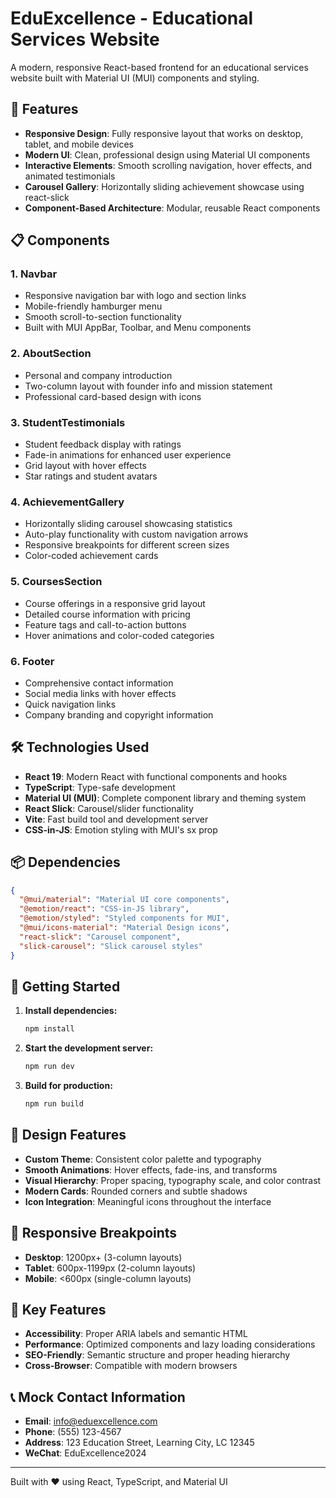 # EduExcellence - Educational Services Website

A modern, responsive React-based frontend for an educational services website built with Material UI (MUI) components and styling.

## 🚀 Features

- **Responsive Design**: Fully responsive layout that works on desktop, tablet, and mobile devices
- **Modern UI**: Clean, professional design using Material UI components
- **Interactive Elements**: Smooth scrolling navigation, hover effects, and animated testimonials
- **Carousel Gallery**: Horizontally sliding achievement showcase using react-slick
- **Component-Based Architecture**: Modular, reusable React components

## 📋 Components

### 1. Navbar
- Responsive navigation bar with logo and section links
- Mobile-friendly hamburger menu
- Smooth scroll-to-section functionality
- Built with MUI AppBar, Toolbar, and Menu components

### 2. AboutSection
- Personal and company introduction
- Two-column layout with founder info and mission statement
- Professional card-based design with icons

### 3. StudentTestimonials
- Student feedback display with ratings
- Fade-in animations for enhanced user experience
- Grid layout with hover effects
- Star ratings and student avatars

### 4. AchievementGallery
- Horizontally sliding carousel showcasing statistics
- Auto-play functionality with custom navigation arrows
- Responsive breakpoints for different screen sizes
- Color-coded achievement cards

### 5. CoursesSection
- Course offerings in a responsive grid layout
- Detailed course information with pricing
- Feature tags and call-to-action buttons
- Hover animations and color-coded categories

### 6. Footer
- Comprehensive contact information
- Social media links with hover effects
- Quick navigation links
- Company branding and copyright information

## 🛠️ Technologies Used

- **React 19**: Modern React with functional components and hooks
- **TypeScript**: Type-safe development
- **Material UI (MUI)**: Complete component library and theming system
- **React Slick**: Carousel/slider functionality
- **Vite**: Fast build tool and development server
- **CSS-in-JS**: Emotion styling with MUI's sx prop

## 📦 Dependencies

```json
{
  "@mui/material": "Material UI core components",
  "@emotion/react": "CSS-in-JS library",
  "@emotion/styled": "Styled components for MUI",
  "@mui/icons-material": "Material Design icons",
  "react-slick": "Carousel component",
  "slick-carousel": "Slick carousel styles"
}
```

## 🚀 Getting Started

1. **Install dependencies:**
   ```bash
   npm install
   ```

2. **Start the development server:**
   ```bash
   npm run dev
   ```

3. **Build for production:**
   ```bash
   npm run build
   ```

## 🎨 Design Features

- **Custom Theme**: Consistent color palette and typography
- **Smooth Animations**: Hover effects, fade-ins, and transforms
- **Visual Hierarchy**: Proper spacing, typography scale, and color contrast
- **Modern Cards**: Rounded corners and subtle shadows
- **Icon Integration**: Meaningful icons throughout the interface

## 📱 Responsive Breakpoints

- **Desktop**: 1200px+ (3-column layouts)
- **Tablet**: 600px-1199px (2-column layouts)
- **Mobile**: <600px (single-column layouts)

## 🎯 Key Features

- **Accessibility**: Proper ARIA labels and semantic HTML
- **Performance**: Optimized components and lazy loading considerations
- **SEO-Friendly**: Semantic structure and proper heading hierarchy
- **Cross-Browser**: Compatible with modern browsers

## 📞 Mock Contact Information

- **Email**: info@eduexcellence.com
- **Phone**: (555) 123-4567
- **Address**: 123 Education Street, Learning City, LC 12345
- **WeChat**: EduExcellence2024

---

Built with ❤️ using React, TypeScript, and Material UI
